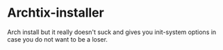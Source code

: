 # Archtix-installer
Arch install but it really doesn't suck and gives you init-system options in case you do not want to be a loser.
